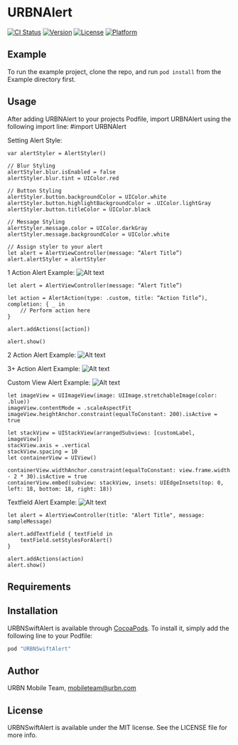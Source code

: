 # URBNAlert

[![CI Status](http://img.shields.io/travis/urbn/URBNAlert.svg?style=flat)](https://travis-ci.org/urbn/URBNAlert)
[![Version](https://img.shields.io/cocoapods/v/URBNAlert.svg?style=flat)](http://cocoadocs.org/docsets/URBNAlert)
[![License](https://img.shields.io/cocoapods/l/URBNAlert.svg?style=flat)](http://cocoadocs.org/docsets/URBNAlert)
[![Platform](https://img.shields.io/cocoapods/p/URBNAlert.svg?style=flat)](http://cocoadocs.org/docsets/URBNAlert)

## Example
To run the example project, clone the repo, and run `pod install` from the Example directory first.

## Usage
After adding URBNAlert to your projects Podfile, import URBNAlert using the following import line:
#import URBNAlert

Setting Alert Style:
```
var alertStyler = AlertStyler()

// Blur Styling
alertStyler.blur.isEnabled = false
alertStyler.blur.tint = UIColor.red

// Button Styling
alertStyler.button.backgroundColor = UIColor.white
alertStyler.button.highlightBackgroundColor = .UIColor.lightGray
alertStyler.button.titleColor = UIColor.black

// Message Styling
alertStyler.message.color = UIColor.darkGray
alertStyler.message.backgroundColor = UIColor.white

// Assign styler to your alert
let alert = AlertViewController(message: “Alert Title”)
alert.alertStyler = alertStyler
```

1 Action Alert Example:
![Alt text](https://imgur.com/a/q0AVpDn.png)
```
let alert = AlertViewController(message: “Alert Title”)

let action = AlertAction(type: .custom, title: “Action Title”), completion: { _ in
    // Perform action here
}

alert.addActions([action])

alert.show()
```

2 Action Alert Example:
![Alt text](https://imgur.com/65JHhII.png)

3+ Action Alert Example:
![Alt text](https://imgur.com/dRXt6J5.png)

Custom View Alert Example:
![Alt text](https://imgur.com/HnZbmK9.png)
```
let imageView = UIImageView(image: UIImage.stretchableImage(color: .blue))
imageView.contentMode = .scaleAspectFit
imageView.heightAnchor.constraint(equalToConstant: 200).isActive = true

let stackView = UIStackView(arrangedSubviews: [customLabel, imageView])
stackView.axis = .vertical
stackView.spacing = 10
let containerView = UIView()

containerView.widthAnchor.constraint(equalToConstant: view.frame.width - 2 * 30).isActive = true
containerView.embed(subview: stackView, insets: UIEdgeInsets(top: 0, left: 18, bottom: 18, right: 18))
```

Textfield Alert Example:
![Alt text](https://imgur.com/MDwHzw3.png)
```
let alert = AlertViewController(title: "Alert Title", message: sampleMessage)

alert.addTextfield { textField in
    textField.setStylesForAlert()
}

alert.addActions(action)
alert.show()
```

## Requirements


## Installation

URBNSwiftAlert is available through [CocoaPods](http://cocoapods.org). To install
it, simply add the following line to your Podfile:

```ruby
pod "URBNSwiftAlert"
```

## Author

URBN Mobile Team, mobileteam@urbn.com

## License

URBNSwiftAlert is available under the MIT license. See the LICENSE file for more info.
